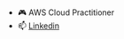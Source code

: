 - :video_game: AWS Cloud Practitioner
- 📫 [Linkedin](https://www.linkedin.com/in/alendwahida)

<!---
alendwahida/alendwahida is a ✨ special ✨ repository because its `README.md` (this file) appears on your GitHub profile.
You can click the Preview link to take a look at your changes.
--->
